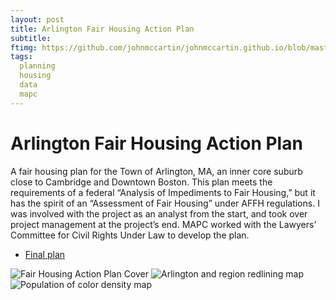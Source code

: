 ```yaml
---
layout: post
title: Arlington Fair Housing Action Plan
subtitle: 
ftimg: https://github.com/johnmccartin/johnmccartin.github.io/blob/master/img/arlington/race.png?raw=true
tags:
  planning
  housing
  data
  mapc
---
```


# Arlington Fair Housing Action Plan

A fair housing plan for the Town of Arlington, MA, an inner core suburb close to Cambridge and Downtown Boston. This plan meets the requirements of a federal “Analysis of Impediments to Fair Housing,” but it has the spirit of an “Assessment of Fair Housing” under AFFH regulations. I was involved with the project as an analyst from the start, and took over project management at the project’s end. MAPC worked with the Lawyers’ Committee for Civil Rights Under Law to develop the plan.
* [Final plan](https://www.arlingtonma.gov/home/showpublisheddocument/57214/637641171662530000)

![Fair Housing Action Plan Cover](https://github.com/johnmccartin/johnmccartin.github.io/blob/master/img/arlington/cover.png?raw=true)
![Arlington and region redlining map](https://github.com/johnmccartin/johnmccartin.github.io/blob/master/img/arlington/redlining.png?raw=true)
![Population of color density map](https://github.com/johnmccartin/johnmccartin.github.io/blob/master/img/arlington/race.png?raw=true)